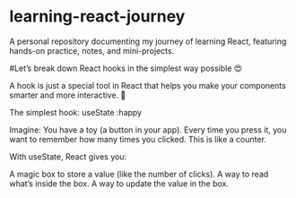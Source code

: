 # learning-react-journey
A personal repository documenting my journey of learning React, featuring hands-on practice, notes, and mini-projects.

#Let’s break down React hooks in the simplest way possible :heart_eyes:


A hook is just a special tool in React that helps you make your components smarter and more interactive. 🤔 

The simplest hook: useState  :happy 

Imagine:
You have a toy (a button in your app). Every time you press it, you want to remember how many times you clicked. This is like a counter.

With useState, React gives you:

A magic box to store a value (like the number of clicks).
A way to read what’s inside the box.
A way to update the value in the box.
